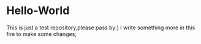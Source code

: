 # Hello-World
This is just a test repository,please pass by:)
I write something more in this fire to make some changes;
